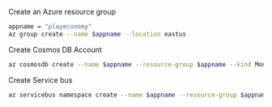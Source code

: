 Create an Azure resource group 
```bash 
appname = "playeconomy"
az group create --name $appname --location eastus

```
Create Cosmos DB Account
```bash 
az cosmosdb create --name $appname --resource-group $appname --kind MongoDB --enable-free-tier
```
Create Service bus
```bash 
az servicebus namespace create --name $appname --resource-group $appname --sku Standard
```